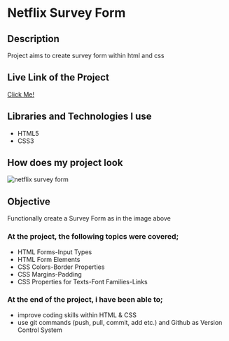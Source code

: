 # Netflix Survey Form

## Description

<p>Project aims to create survey form within html and css</p>

## Live Link of the Project

[Click Me!](https://oz-mt.github.io/netflix_form/)

## Libraries and Technologies I use
 
 * HTML5
 * CSS3

## How does my project look

![netflix survey form](https://github.com/Oz-MT/netflix_form/blob/43d67930b82af0b7f7b3a39dc9e9c7e5381fbedc/final-img/netflix-survey.jpg)

## Objective

<p>Functionally create a Survey Form as in the image above</p>

### At the project, the following topics were covered;

* HTML Forms-Input Types
* HTML Form Elements
* CSS Colors-Border Properties
* CSS Margins-Padding
* CSS Properties for Texts-Font Families-Links

### At the end of the project, i have been able to;

* improve coding skills within HTML & CSS
* use git commands (push, pull, commit, add etc.) and Github as Version Control System
